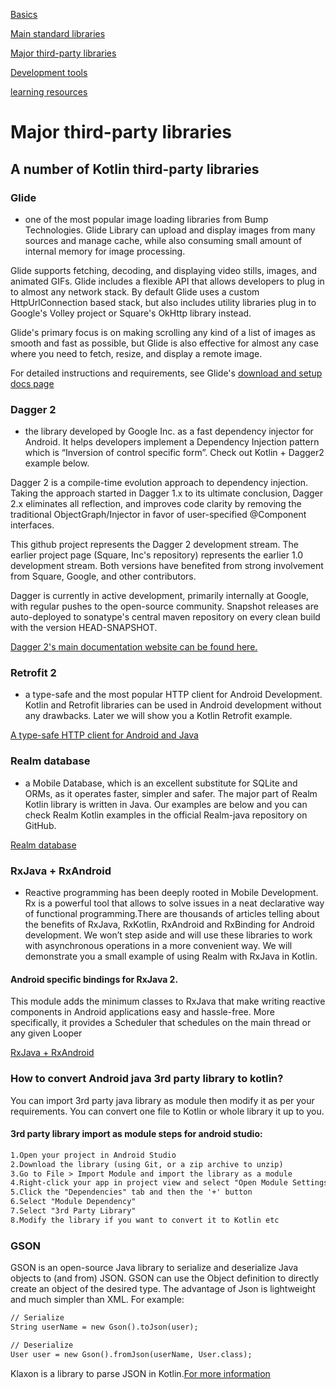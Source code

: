 
[Basics](index.md)

[Main standard libraries](mainlib.md)

[Major third-party libraries](major.md)

[Development tools](development.md)

[learning resources](resource.md)

# Major third-party libraries

## A number of Kotlin third-party libraries


### Glide
  - one of the most popular image loading libraries from Bump Technologies. Glide Library can upload and display images from many sources and manage cache, while also consuming small amount of internal memory for image processing.
  
  Glide supports fetching, decoding, and displaying video stills, images, and animated GIFs. Glide includes a flexible API that allows developers to plug in to almost any network stack. By default Glide uses a custom HttpUrlConnection based stack, but also includes utility libraries plug in to Google's Volley project or Square's OkHttp library instead.

Glide's primary focus is on making scrolling any kind of a list of images as smooth and fast as possible, but Glide is also effective for almost any case where you need to fetch, resize, and display a remote image.

For detailed instructions and requirements, see Glide's [download and setup docs page](http://bumptech.github.io/glide/doc/download-setup.html)


### Dagger 2
- the library developed by Google Inc. as a fast dependency injector for Android. It helps developers implement a Dependency Injection pattern which is “Inversion of control specific form”. Check out Kotlin + Dagger2 example below.


Dagger 2 is a compile-time evolution approach to dependency injection. Taking the approach started in Dagger 1.x to its ultimate conclusion, Dagger 2.x eliminates all reflection, and improves code clarity by removing the traditional ObjectGraph/Injector in favor of user-specified @Component interfaces.

This github project represents the Dagger 2 development stream. The earlier project page (Square, Inc's repository) represents the earlier 1.0 development stream. Both versions have benefited from strong involvement from Square, Google, and other contributors.

Dagger is currently in active development, primarily internally at Google, with regular pushes to the open-source community. Snapshot releases are auto-deployed to sonatype's central maven repository on every clean build with the version HEAD-SNAPSHOT.

[Dagger 2's main documentation website can be found here.](https://google.github.io/dagger/)

### Retrofit 2 
- a type-safe and the most popular HTTP client for Android Development. Kotlin and Retrofit libraries can be used in Android development without any drawbacks. Later we will show you a Kotlin Retrofit example.

[A type-safe HTTP client for Android and Java](https://square.github.io/retrofit/)


### Realm database 
  - a Mobile Database, which is an excellent substitute for SQLite and ORMs, as it operates faster, simpler and safer. The major part of Realm Kotlin library is written in Java. Our examples are below and you can check Realm Kotlin examples in the official Realm-java repository on GitHub.
  
  [Realm database](https://realm.io)
  
### RxJava + RxAndroid
  - Reactive programming has been deeply rooted in Mobile Development. Rx is a powerful tool that allows to solve issues in a neat declarative way of functional programming.There are thousands of articles telling about the benefits of RxJava, RxKotlin, RxAndroid and RxBinding for Android development. We won’t step aside and will use these libraries to work with asynchronous operations in a more convenient way. We will demonstrate you a small example of using Realm with RxJava in Kotlin.
  
#### Android specific bindings for RxJava 2.

This module adds the minimum classes to RxJava that make writing reactive components in Android applications easy and hassle-free. More specifically, it provides a Scheduler that schedules on the main thread or any given Looper

[RxJava + RxAndroid](https://github.com/ReactiveX/RxAndroid)

### How to convert Android java 3rd party library to kotlin?

You can import 3rd party java library as module then modify it as per your requirements. You can convert one file to Kotlin or whole library it up to you.

#### 3rd party library import as module steps for android studio:

```markdown
1.Open your project in Android Studio
2.Download the library (using Git, or a zip archive to unzip)
3.Go to File > Import Module and import the library as a module
4.Right-click your app in project view and select "Open Module Settings"
5.Click the "Dependencies" tab and then the '+' button
6.Select "Module Dependency"
7.Select "3rd Party Library"
8.Modify the library if you want to convert it to Kotlin etc
```
  
### GSON
GSON is an open-source Java library to serialize and deserialize Java objects to (and from) JSON.
GSON can use the Object definition to directly create an object of the desired type.
The advantage of Json is lightweight and much simpler than XML.
For example:
```markdown
// Serialize 
String userName = new Gson().toJson(user);

// Deserialize
User user = new Gson().fromJson(userName, User.class);
```


Klaxon is a library to parse JSON in Kotlin.[For more information](https://github.com/cbeust/klaxon)  
